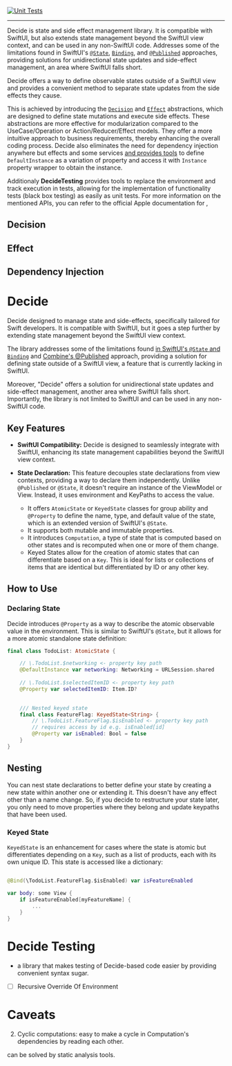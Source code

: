 [![Unit Tests](https://github.com/MaximBazarov/Decide/actions/workflows/swift-build-test.yml/badge.svg)](https://github.com/MaximBazarov/Decide/actions/workflows/swift-build-test.yml)
___

Decide is state and side effect management library. 
It is compatible with SwiftUI, but also extends state management beyond the SwiftUI view context, and can be used in any non-SwiftUI code.
Addresses some of the limitations found in SwiftUI's [`@State`](https://developer.apple.com/documentation/swiftui/state), [`Binding`](https://developer.apple.com/documentation/swiftui/binding), and [`@Published`](https://developer.apple.com/documentation/combine/published) approaches, 
providing solutions for unidirectional state updates and side-effect management, an area where SwiftUI falls short. 

Decide offers a way to define observable states outside of a SwiftUI view and provides a convenient method to separate state updates from the side effects they cause.
 
This is achieved by introducing the [`Decision`](#decision) and [`Effect`](#effect) abstractions, which are designed to define state mutations and execute side effects.
These abstractions are more effective for modularization compared to the UseCase/Operation or Action/Reducer/Effect models. 
They offer a more intuitive approach to business requirements, thereby enhancing the overall coding process. 
Decide also eliminates the need for dependency injection anywhere but effects and some services [and provides tools](#dependency-injection) to define `DefaultInstance` as a variation of property and access it with `Instance` property wrapper to obtain the instance. 


Additionaly **DecideTesting** provides tools to replace the environment and track execution in tests, allowing for the implementation of functionality tests (black box testing) as easily as unit tests. For more information on the mentioned APIs, you can refer to the official Apple documentation for , 


## Decision

## Effect

## Dependency Injection


# Decide 

Decide designed to manage state and side-effects, specifically tailored for Swift developers. It is compatible with SwiftUI, but it goes a step further by extending state management beyond the SwiftUI view context. 

The library addresses some of the limitations found [in SwiftUI's `@State` and `Binding`](https://developer.apple.com/documentation/swiftui/binding) and [Combine's @Published](https://developer.apple.com/documentation/combine/published/) approach, providing a solution for defining state outside of a SwiftUI view, a feature that is currently lacking in SwiftUI. 

Moreover, "Decide" offers a solution for unidirectional state updates and side-effect management, another area where SwiftUI falls short. Importantly, the library is not limited to SwiftUI and can be used in any non-SwiftUI code. 

## Key Features

- **SwiftUI Compatibility:** Decide is designed to seamlessly integrate with SwiftUI, enhancing its state management capabilities beyond the SwiftUI view context.

- **State Declaration:** This feature decouples state declarations from view contexts, providing a way to declare them independently. Unlike `@Published` or `@State`, it doesn't require an instance of the ViewModel or View. Instead, it uses environment and KeyPaths to access the value.
    - It offers `AtomicState` or `KeyedState` classes for group ability and `@Property` to define the name, type, and default value of the state, which is an extended version of SwiftUI's `@State`.
    - It supports both mutable and immutable properties.
    - It introduces `Computation`, a type of state that is computed based on other states and is recomputed when one or more of them change.
    - Keyed States allow for the creation of atomic states that can differentiate based on a `Key`. This is ideal for lists or collections of items that are identical but differentiated by ID or any other key.

## How to Use

### Declaring State

Decide introduces `@Property` as a way to describe the atomic observable value in the environment. This is similar to SwiftUI's `@State`, but it allows for a more atomic standalone state definition:

```swift
final class TodoList: AtomicState {

    // \.TodoList.$networking <- property key path
    @DefaultInstance var networking: Networking = URLSession.shared
    
    // \.TodoList.$selectedItemID <- property key path
    @Property var selectedItemID: Item.ID?
    

    /// Nested keyed state 
    final class FeatureFlag: KeyedState<String> {
        // \.TodoList.FeatureFlag.$isEnabled <- property key path
        // requires access by id e.g. isEnabled[id]
        @Property var isEnabled: Bool = false
    }
}
```

## Nesting
You can nest state declarations to better define your state by creating a new state within another one or extending it. This doesn't have any effect other than a name change. So, if you decide to restructure your state later, you only need to move properties where they belong and update keypaths that have been used.

### Keyed State

`KeyedState` is an enhancement for cases where the state is atomic but differentiates depending on a `Key`, such as a list of products, each with its own unique ID. This state is accessed like a dictionary:

```swift

@Bind(\TodoList.FeatureFlag.$isEnabled) var isFeatureEnabled

var body: some View {
    if isFeatureEnabled[myFeatureName] {
        ...
    }
}

```


# Decide Testing
- a library that makes testing of Decide-based code easier by providing convenient syntax sugar. 
- [ ] Recursive Override Of Environment


# Caveats
2. Cyclic computations: easy to make a cycle in Computation's dependencies by reading each other.

can be solved by static analysis tools.
